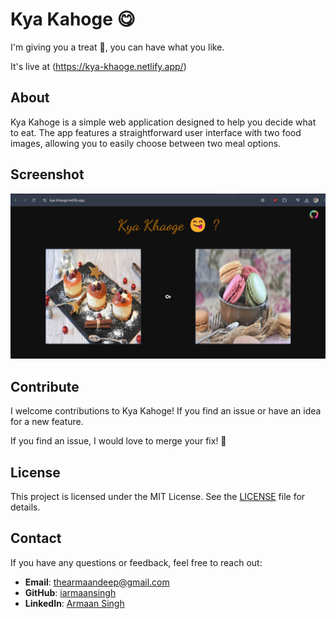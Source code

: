# Kya Kahoge 😋

I'm giving you a treat 🍕, you can have what you like.

It's live at (https://kya-khaoge.netlify.app/)

## About

Kya Kahoge is a simple web application designed to help you decide what to eat. The app features a straightforward user interface with two food images, allowing you to easily choose between two meal options.

## Screenshot
![screenshot](./src/assets/1.png)

## Contribute

I welcome contributions to Kya Kahoge! If you find an issue or have an idea for a new feature.

If you find an issue, I would love to merge your fix! 🤗

## License

This project is licensed under the MIT License. See the [LICENSE](LICENSE) file for details.

## Contact

If you have any questions or feedback, feel free to reach out:

- **Email**: thearmaandeep@gmail.com
- **GitHub**: [iarmaansingh](https://github.com/iarmaansingh)
- **LinkedIn**: [Armaan Singh](https://www.linkedin.com/in/iarmaan/)



